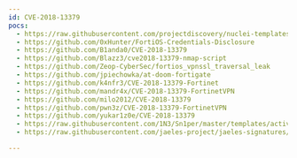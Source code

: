 ```yaml
---
id: CVE-2018-13379
pocs:
  - https://raw.githubusercontent.com/projectdiscovery/nuclei-templates/master/cves/2018/CVE-2018-13379.yaml
  - https://github.com/0xHunter/FortiOS-Credentials-Disclosure
  - https://github.com/B1anda0/CVE-2018-13379
  - https://github.com/Blazz3/cve2018-13379-nmap-script
  - https://github.com/Zeop-CyberSec/fortios_vpnssl_traversal_leak
  - https://github.com/jpiechowka/at-doom-fortigate
  - https://github.com/k4nfr3/CVE-2018-13379-Fortinet
  - https://github.com/mandr4x/CVE-2018-13379-FortinetVPN
  - https://github.com/milo2012/CVE-2018-13379
  - https://github.com/pwn3z/CVE-2018-13379-FortinetVPN
  - https://github.com/yukar1z0e/CVE-2018-13379
  - https://raw.githubusercontent.com/1N3/Sn1per/master/templates/active/CVE-2018-13379_-_Fortigate_Pulse_Connect_Secure_Directory_Traversal.sh
  - https://raw.githubusercontent.com/jaeles-project/jaeles-signatures/master/cves/fortinet-fortigate-vpn-path-traversal-xss-cve-2018-13379.yaml

---
```

